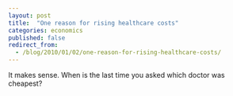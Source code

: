 ```yaml
---
layout: post
title:  "One reason for rising healthcare costs"
categories: economics
published: false
redirect_from:
  - /blog/2010/01/02/one-reason-for-rising-healthcare-costs/
---
```




It makes sense. When is the last time you asked which doctor was cheapest?

<!-- more -->
